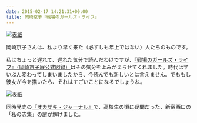 ```yaml
---
date: 2015-02-17 14:21:31+00:00
title: 岡崎京子『戦場のガールズ・ライフ』
---
```


[![表紙](https://images-fe.ssl-images-amazon.com/images/P/4582206794.09.jpg)](https://www.amazon.co.jp/dp/4582206794?tag=inquisitor-22)

岡崎京子さんは、私より早く来た（必ずしも年上ではない）人たちのものです。

私はちょっと遅れて、遅れた気分で読んだわけですが、[『戦場のガールズ・ライフ』（岡崎京子展公式図録）](https://www.amazon.co.jp/dp/4582206794?tag=inquisitor-22)はその気分をよみがえらせてくれました。時代はずいぶん変わってしまいましたから、今読んでも新しいとは言えません。でももし彼女が今を描いたら、それはすごいことになるでしょうね。

[![表紙](https://images-fe.ssl-images-amazon.com/images/P/4582836828.09.jpg)](https://www.amazon.co.jp/dp/4582836828?tag=inquisitor-22)

同時発売の[『オカザキ・ジャーナル』](https://www.amazon.co.jp/dp/4582836828?tag=inquisitor-22)で、高校生の頃に疑問だった、新宿西口の「私の志集」の謎が解けました。
